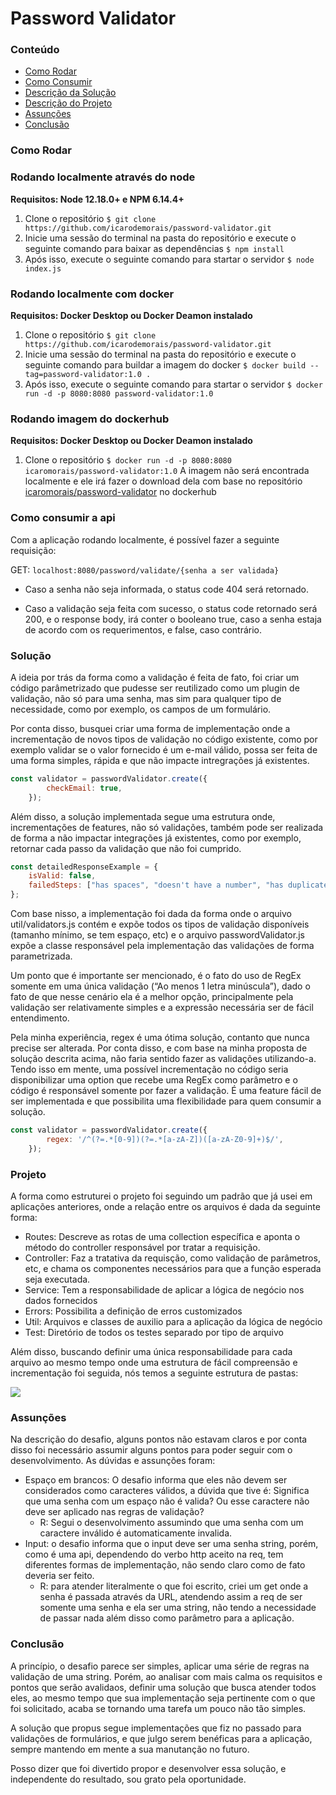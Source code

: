 # Password Validator

### Conteúdo

- [Como Rodar](https://github.com/icarodemorais/password-validator/blob/master/README.md#como-rodar)
- [Como Consumir](https://github.com/icarodemorais/password-validator/blob/master/README.md#como-consumir-a-api)
- [Descrição da Solução](https://github.com/icarodemorais/password-validator/blob/master/README.md#solu%C3%A7%C3%A3o)
- [Descrição do Projeto](https://github.com/icarodemorais/password-validator/blob/master/README.md#projeto)
- [Assunções](https://github.com/icarodemorais/password-validator/blob/master/README.md#assun%C3%A7%C3%B5es)
- [Conclusão](https://github.com/icarodemorais/password-validator/blob/master/README.md#conclus%C3%A3o)

### Como Rodar

### Rodando localmente através do node
**Requisitos: Node 12.18.0+ e NPM 6.14.4+**
1. Clone o repositório
	`$ git clone https://github.com/icarodemorais/password-validator.git`
2. Inicie uma sessão do terminal na pasta do repositório e execute o seguinte comando para baixar as dependências
	`$ npm install`
3. Após isso, execute o seguinte comando para startar o servidor
	`$ node index.js`

### Rodando localmente com docker
**Requisitos: Docker Desktop ou Docker Deamon instalado**
1. Clone o repositório
	`$ git clone https://github.com/icarodemorais/password-validator.git`
2. Inicie uma sessão do terminal na pasta do repositório e execute o seguinte comando para buildar a imagem do docker
	`$ docker build --tag=password-validator:1.0 .`
3. Após isso, execute o seguinte comando para startar o servidor
	`$ docker run -d -p 8080:8080 password-validator:1.0`

### Rodando imagem do dockerhub
**Requisitos: Docker Desktop ou Docker Deamon instalado**
1. Clone o repositório
	`$ docker run -d -p 8080:8080 icaromorais/password-validator:1.0`
	A imagem não será encontrada localmente e ele irá fazer o download dela com base no repositório [icaromorais/password-validator](https://hub.docker.com/repository/docker/icaromorais/password-validator) no dockerhub

### Como consumir a api
Com a aplicação rodando localmente, é possível fazer a seguinte requisição:

GET: `localhost:8080/password/validate/{senha a ser validada}`

- Caso a senha não seja informada, o status code 404 será retornado.

- Caso a validação seja feita com sucesso, o status code retornado será 200, e o response body, irá conter o booleano true, caso a senha estaja de acordo com os requerimentos, e false, caso contrário.

### Solução

A ideia por trás da forma como a validação é feita de fato, foi criar um código parâmetrizado que pudesse ser reutilizado como um plugin de validação, não só para uma senha, mas sim para qualquer tipo de necessidade, como por exemplo, os campos de um formulário.

Por conta disso, busquei criar uma forma de implementação onde a incrementação de novos tipos de validação no código existente, como por exemplo validar se o valor fornecido é um e-mail válido, possa ser feita de uma forma simples, rápida e que não impacte intregrações já existentes.

```javascript
const validator = passwordValidator.create({
        checkEmail: true,
    });
```
Além disso, a solução implementada segue uma estrutura onde, incrementações de features, não só validações, também pode ser realizada de forma a não impactar integrações já existentes, como por exemplo, retornar cada passo da validação que não foi cumprido.
```javascript
const detailedResponseExample = {
    isValid: false,
    failedSteps: ["has spaces", "doesn't have a number", "has duplicated characteres"]
};
```
Com base nisso, a implementação foi dada da forma onde o arquivo util/validators.js contém e expõe todos os tipos de validação disponíveis (tamanho mínimo, se tem espaço, etc) e o arquivo passwordValidator.js expõe a classe responsável pela implementação das validações de forma parametrizada.

Um ponto que é importante ser mencionado, é o fato do uso de RegEx somente em uma única validação (“Ao menos 1 letra minúscula”), dado o fato de que nesse cenário ela é a melhor opção, principalmente pela validação ser relativamente simples e a expressão necessária ser de fácil entendimento.

Pela minha experiência, regex é uma ótima solução, contanto que nunca precise ser alterada. Por conta disso, e com base na minha proposta de solução descrita acima, não faria sentido fazer as validações utilizando-a. Tendo isso em mente, uma possível incrementação no código seria disponibilizar uma option que recebe uma RegEx como parâmetro e o código é responsável somente por fazer a validação. É uma feature fácil de ser  implementada e que possibilita uma flexibilidade para quem consumir a solução.

```javascript
const validator = passwordValidator.create({
        regex: '/^(?=.*[0-9])(?=.*[a-zA-Z])([a-zA-Z0-9]+)$/',
    });

```

### Projeto

A forma como estruturei o projeto foi seguindo um padrão que já usei em aplicações anteriores, onde a relação entre os arquivos é dada da seguinte forma:

- Routes: Descreve as rotas de uma collection específica e aponta o método do controller responsável por tratar a requisição.
- Controller: Faz a tratativa da requisção, como validação de parâmetros, etc, e chama os componentes necessários para que a função esperada seja executada.
- Service: Tem a responsabilidade de aplicar a lógica de negócio nos dados fornecidos
- Errors: Possibilita a definição de erros customizados
- Util: Arquivos e classes de auxilio para a aplicação da lógica de negócio
- Test: Diretório de todos os testes separado por tipo de arquivo

Além disso, buscando definir uma única responsabilidade para cada arquivo ao mesmo tempo onde uma estrutura de fácil compreensão e incrementação foi seguida, nós temos a seguinte estrutura de pastas:

![](https://i.postimg.cc/bYbkxdyz/folder-structure.png)

### Assunções

Na descrição do desafio, alguns pontos não estavam claros e por conta disso foi necessário assumir alguns pontos para poder seguir com o desenvolvimento. As dúvidas e assunções foram:

- Espaço em brancos: O desafio informa que eles não devem ser considerados como caracteres válidos, a dúvida que tive é: Significa que uma senha com um espaço não é valida? Ou esse caractere não deve ser aplicado nas regras de validação? 
	- R: Segui o desenvolvimento assumindo que uma senha com um caractere inválido é automaticamente invalida.
- Input: o desafio informa que o input deve ser uma senha string, porém, como é uma api, dependendo do verbo http aceito na req, tem diferentes formas de implementação, não sendo claro como de fato deveria ser feito.
	- R: para atender literalmente o que foi escrito, criei um get onde a senha é passada através da URL, atendendo assim a req de ser somente uma senha e ela ser uma string, não tendo a necessidade de passar nada além disso como parâmetro para a aplicação.

### Conclusão

A princípio, o desafio parece ser simples, aplicar uma série de regras na validação de uma string. Porém, ao analisar com mais calma os requisitos e pontos que serão avalidaos, definir uma solução que busca atender todos eles, ao mesmo tempo que sua implementação seja pertinente com o que foi solicitado, acaba se tornando uma tarefa um pouco não tão simples.

A solução que propus segue implementações que fiz no passado para validações de formulários, e que julgo serem benéficas para a aplicação, sempre mantendo em mente a sua manutanção no futuro.

Posso dizer que foi divertido propor e desenvolver essa solução, e independente do resultado, sou grato pela oportunidade.
